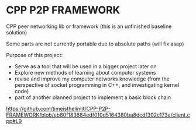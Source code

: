 # CPP P2P FRAMEWORK
CPP peer networking lib or framework (this is an unfinished baseline solution)

Some parts are not currently portable due to absolute paths (will fix asap)

Purpose of this project:
- Serve as a tool that will be used in a bigger project later on
- Explore new methods of learning about computer systems
- revise and improve my computer networks knowledge (from the perspective of socket programming in C++, and investigating kernel code)
- part of another planned project to implement a basic block chain

https://github.com/timeisthelimit/CPP-P2P-FRAMEWORK/blob/eb80f183684edf010d5164380ba8dcdf302c173e/client.cpp#L9
